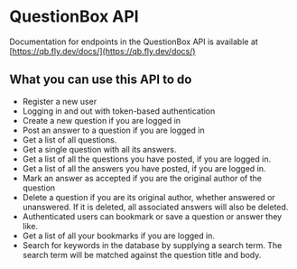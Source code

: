 # QuestionBox API

Documentation for endpoints in the QuestionBox API is available at [https://qb.fly.dev/docs/](https://qb.fly.dev/docs/)

## What you can use this API to do

- Register a new user
- Logging in and out with token-based authentication
- Create a new question if you are logged in
- Post an answer to a question if you are logged in
- Get a list of all questions.
- Get a single question with all its answers.
- Get a list of all the questions you have posted, if you are logged in.
- Get a list of all the answers you have posted, if you are logged in.
- Mark an answer as accepted if you are the original author of the question
- Delete a question if you are its original author, whether answered or unanswered. If it is deleted, all associated answers will also be deleted.
- Authenticated users can bookmark or save a question or answer they like.
- Get a list of all your bookmarks if you are logged in.
- Search for keywords in the database by supplying a search term. The search term will be matched against the question title and body.

